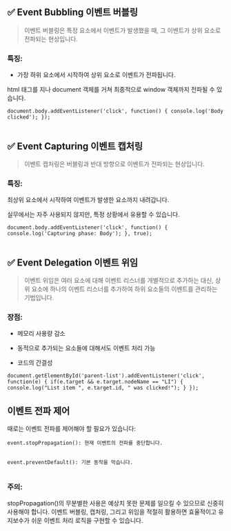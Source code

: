 <h2 id="✅-event-bubbling-이벤트-버블링">✅ Event Bubbling 이벤트 버블링</h2>
<blockquote>
<p>이벤트 버블링은 특정 요소에서 이벤트가 발생했을 때, 그 이벤트가 상위 요소로 전파되는 현상입니다.</p>
</blockquote>
<h3 id="특징">특징:</h3>
<ul>
<li>가장 하위 요소에서 시작하여 상위 요소로 이벤트가 전파됩니다.</li>
</ul>
<p>html 태그를 지나 document 객체를 거쳐 최종적으로 window 객체까지 전파될 수 있습니다.</p>
<pre><code class="language-javascript">document.body.addEventListener('click', function() { console.log('Body clicked'); });</code></pre>
<p><img alt="" src="https://velog.velcdn.com/images/eunyoung224/post/d14d2212-4414-4fdc-b555-989ab11e2e5e/image.webp" /></p>
<h2 id="✅-event-capturing-이벤트-캡처링">✅ Event Capturing 이벤트 캡처링</h2>
<blockquote>
<p>이벤트 캡처링은 버블링과 반대 방향으로 이벤트가 전파되는 현상입니다.</p>
</blockquote>
<h3 id="특징-1">특징:</h3>
<p>최상위 요소에서 시작하여 이벤트가 발생한 요소까지 내려갑니다.</p>
<p>실무에서는 자주 사용되지 않지만, 특정 상황에서 유용할 수 있습니다.</p>
<pre><code class="language-javascript">document.body.addEventListener('click', function() { console.log('Capturing phase: Body'); }, true);</code></pre>
<p><img alt="" src="https://velog.velcdn.com/images/eunyoung224/post/e72b4387-9a45-457a-bb48-b85b47f8d343/image.webp" /></p>
<h2 id="✅-event-delegation-이벤트-위임">✅ Event Delegation 이벤트 위임</h2>
<blockquote>
<p>이벤트 위임은 여러 요소에 대해 이벤트 리스너를 개별적으로 추가하는 대신, 상위 요소에 하나의 이벤트 리스너를 추가하여 하위 요소들의 이벤트를 관리하는 기법입니다.</p>
</blockquote>
<h3 id="장점">장점:</h3>
<ul>
<li><p>메모리 사용량 감소</p>
</li>
<li><p>동적으로 추가되는 요소들에 대해서도 이벤트 처리 가능</p>
</li>
<li><p>코드의 간결성</p>
</li>
</ul>
<pre><code class="language-javascript">document.getElementById('parent-list').addEventListener('click', function(e) { if(e.target &amp;&amp; e.target.nodeName == "LI") { console.log("List item ", e.target.id, " was clicked!"); } });</code></pre>
<h2 id="이벤트-전파-제어">이벤트 전파 제어</h2>
<p>때로는 이벤트 전파를 제어해야 할 필요가 있습니다:</p>
<pre><code class="language-javascript">event.stopPropagation(): 현재 이벤트의 전파를 중단합니다.

event.preventDefault(): 기본 동작을 막습니다.</code></pre>
<h3 id="주의">주의:</h3>
<p>  stopPropagation()의 무분별한 사용은 예상치 못한 문제를 일으킬 수 있으므로 신중히 사용해야 합니다.
이벤트 버블링, 캡처링, 그리고 위임을 적절히 활용하면 효율적이고 유지보수가 쉬운 이벤트 처리 로직을 구현할 수 있습니다.</p>